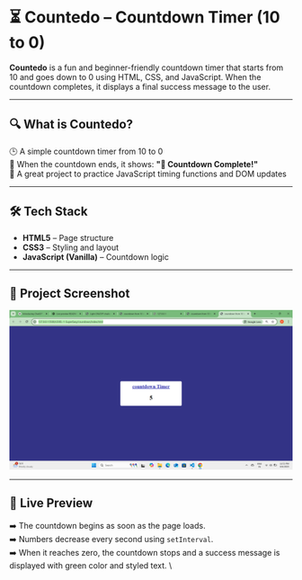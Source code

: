 # ⏳ Countedo – Countdown Timer (10 to 0)

**Countedo** is a fun and beginner-friendly countdown timer that starts from 10 and goes down to 0 using HTML, CSS, and JavaScript. When the countdown completes, it displays a final success message to the user.

---

## 🔍 What is Countedo?

🕒 A simple countdown timer from 10 to 0  
🎉 When the countdown ends, it shows: **"🎉 Countdown Complete!"**  
🧠 A great project to practice JavaScript timing functions and DOM updates

---

## 🛠️ Tech Stack

- **HTML5** – Page structure
- **CSS3** – Styling and layout
- **JavaScript (Vanilla)** – Countdown logic

---


## 📸 Project Screenshot

![Project Preview](Screenshot-Count.png)


---


## 🚀 Live Preview

➡️ The countdown begins as soon as the page loads.  
➡️ Numbers decrease every second using `setInterval`.  
➡️ When it reaches zero, the countdown stops and a success message is displayed with green color and styled text.
\


